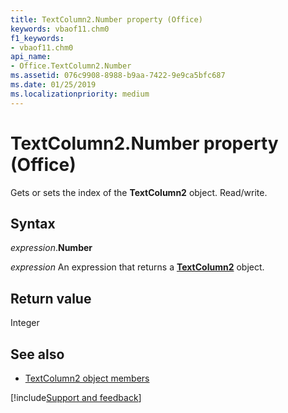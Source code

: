 ```yaml
---
title: TextColumn2.Number property (Office)
keywords: vbaof11.chm0
f1_keywords:
- vbaof11.chm0
api_name:
- Office.TextColumn2.Number
ms.assetid: 076c9908-8988-b9aa-7422-9e9ca5bfc687
ms.date: 01/25/2019
ms.localizationpriority: medium
---
```



# TextColumn2.Number property (Office)

Gets or sets the index of the **TextColumn2** object. Read/write.


## Syntax

_expression_.**Number**

_expression_ An expression that returns a **[TextColumn2](Office.TextColumn2.md)** object.


## Return value

Integer


## See also

- [TextColumn2 object members](overview/Library-Reference/textcolumn2-members-office.md)



[!include[Support and feedback](~/includes/feedback-boilerplate.md)]